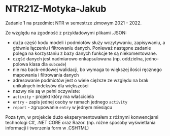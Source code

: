 # NTR21Z-Motyka-Jakub

Zadanie 1 na przedmiot NTR w semestrze zimowym 2021 - 2022.

Ze względu na zgodność z przykładowymi plikami .JSON:
- duża część kodu modeli i podmiotów służy wczytywaniu, zapisywaniu, a głównie łączeniu i filtrowaniu danych. Ponieważ następne zadanie polega na korzystaniu z bazy danych funkcje te są niekomentowane.
- część danych jest nadmiarowo enkapsulowana (np. oddzielna, jedno-polowa klasa dla `subcode`)
- nie ma back-endowej walidacji, bo wymaga to większej ilości ręcznego mapowania i filtrowania danych
- adresowanie podmiotów jest o wiele cięższe ze względu na brak unikalnych indeksów dla większości
- nazwy nie są w pełni oczywiste:
- `activity` - projekt który ma właściciela
- `entry` - zapis jednej osoby w ramach jednego `activity`
- `report` - zgrupowanie `entry` w jednym miesiącu

Poza tym, w projekcie dużo eksperymentowałem z różnymi konwencjami technologi C#, .NET CORE oraz Razor.
(np. różne sposoby wyświetlania informacji i tworzenia form w .CSHTML)